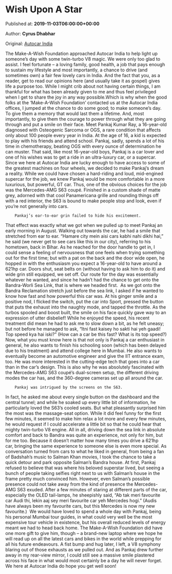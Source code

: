 
# Wish Upon A Star

Published at: **2019-11-03T06:00:00+00:00**

Author: **Cyrus Dhabhar**

Original: [Autocar India](https://www.autocarindia.com/auto-features/wish-upon-a-star-414587)

The Make-A-Wish Foundation approached Autocar India to help light up someone’s day with some twin-turbo V8 magic. We were only too glad to assist.
I feel fortunate – a loving family, good health, a job that pays enough to sustain my lifestyle and most importantly, a chance to drive (and sometimes own) a fair few lovely cars in India. And the fact that you, as a reader, get to read our opinions here (and usually take it as gospel) gives life a purpose too. While I might crib about not having certain things, I am thankful for what has been already given to me and thus feel privileged when I get to share the joy in any way possible.Which is why when the good folks at the ‘Make-A-Wish Foundation’ contacted us at the Autocar India offices, I jumped at the chance to do some good; to make someone’s day. To give them a memory that would last them a lifetime. And, most importantly, to give them the courage to power through what they are going through and put a smile on their face.
Meet Pankaj Kumar Ray, a 16-year-old diagnosed with Osteogenic Sarcoma or OGS, a rare condition that affects only about 100 people every year in India. At the age of 16, a kid is expected to play with his friends and attend school. Pankaj, sadly, spends a lot of his time in chemotherapy, beating OGS with every ounce of determination he can muster. That said, like most 16-year-old boys, Pankaj is a car lover and one of his wishes was to get a ride in an ultra-luxury car, or a supercar. Since we here at Autocar India are lucky enough to have access to some of the greatest machines on four wheels, we decided to make Pankaj’s dream a reality.
While we could have chosen a hard-riding and loud, mid-engined supercar for the job, we knew Pankaj would be more comfortable in a more luxurious, but powerful, GT car. Thus, one of the obvious choices for the job was the Mercedes-AMG S63 coupé. Finished in a custom shade of matte grey, adorned with that cool Panamericana grille and rounding things off with a red interior, the S63 is bound to make people stop and look, even if you’re not generally into cars.

        Pankaj’s ear-to-ear grin failed to hide his excitement.
      
That effect was exactly what we got when we pulled up to meet Pankaj an early morning in August. Walking out towards the car, he had a smile that stretched from ear to ear. “Hamare city mein aisi cars kabhi nahi dikhi hai,” he said (we never get to see cars like this in our city), referring to his hometown, back in Bihar. As he reached for the door handle to get in, I could sense a feeling of nervousness that one feels when trying something out for the first time; but with a pat on the back and the door wide open, he hopped in with the enthusiasm you expect a 16-year-old to have around a 621hp car. Doors shut, seat belts on (without having to ask him to do it) and wide grin still equipped, we set off. Our route for the day was essentially whatever he wanted, and since he hadn’t had the chance to get onto the Bandra-Worli Sea Link, that is where we headed first. 
As we got onto the Bandra Reclamation stretch just before the sea link, I asked if he wanted to know how fast and how powerful this car was. At his ginger smile and a positive nod, I flicked the switch, put the car into Sport, pressed the button that puts the exhaust into the naughty mode, and tapped the throttle. As the turbos spooled and boost built, the smile on his face quickly gave way to an expression of utter disbelief! While he enjoyed the speed, his recent treatment did mean he had to ask me to slow down a bit, as he felt uneasy; but not before he managed to ask, “Itni fast kaisey ho sakti hai yeh gaadi! Top speed kya hai iski?” (How can a car be this fast? What is its top speed?)
Now, what you must know here is that not only is Pankaj a car enthusiast in general, he also wants to finish his schooling soon (which has been delayed due to his treatment) and attend college here in Mumbai. He also wants to eventually become an automotive engineer and give the IIT entrance exam, too. He was more interested in the cutting-edge tech that goes into a car than in the car’s design. This is also why he was absolutely fascinated with the Mercedes-AMG S63 coupé’s dual-screen setup, the different driving modes the car has, and the 360-degree cameras set up all around the car.

        Pankaj was intrigued by the screens on the S63.
      
In fact, he asked me about every single button on the dashboard and the central tunnel; and while he soaked up every little bit of information, he particularly loved the S63’s cooled seats. But what pleasantly surprised him the most was the massage-seat option. While it did feel funny for the first few minutes, it seemed to make him relax a lot more and every few minutes, he would request if I could accelerate a little bit so that he could hear that mighty twin-turbo V8 engine. All in all, driving down the sea link in absolute comfort and back to Bandra was quite an experience, not only for him, but for me too. Because it doesn’t matter how many times you drive a 621hp car, bringing the same experience to someone else is even more special.
As conversation turned from cars to what he liked in general, from being a fan of Badshah’s music to Salman Khan movies, I took the chance to take a quick detour and park opposite Salman’s Bandra house. At first, Pankaj refused to believe that was where his beloved superstar lived, but seeing a bunch of people taking selfies right next to us with Salman’s house in the frame pretty much convinced him. However, even Salman’s possible presence could not take away from the kind of presence the Mercedes-AMG S63 exuded. After a few minutes of staring at different parts of the car, especially the OLED tail-lamps, he sheepishly said, “Ab tak meri favourite car Audi thi, lekin aaj sey meri favourite car yeh Mercedes hogi.” (Audis have always been my favourite cars, but this Mercedes is now my new favourite.) 
We would have loved to spend a whole day with Pankaj, being his personal Mumbai tour guides, in what could very well be the most expensive tour vehicle in existence, but his overall reduced levels of energy meant we had to head back home. The Make-A-Wish Foundation did have one more gift to give him, though – a brand-new laptop where we hope he will read up on all the latest cars and bikes in the world while prepping for all his future endeavours.
A fist bump and hug later, I left, a V8 symphony blaring out of those exhausts as we pulled out. And as Pankaj drew further away in my rear-view mirror, I could still see a massive smile plastered across his face in what would most certainly be a day he will never forget. We here at Autocar India do hope you get well soon!
